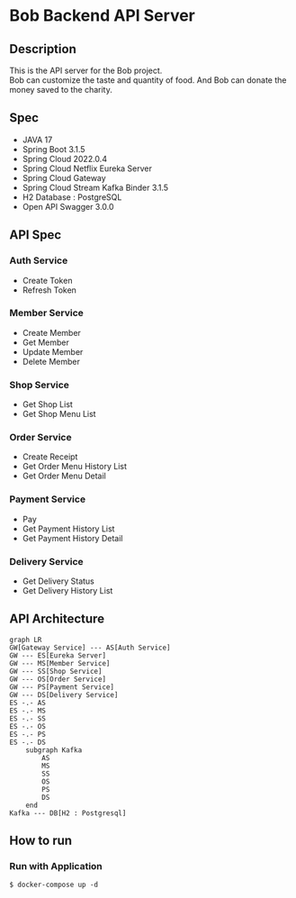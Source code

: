 # Bob Backend API Server
## Description
This is the API server for the Bob project. <br/>
Bob can customize the taste and quantity of food. And Bob can donate the money saved to the charity. <br/>

## Spec
- JAVA 17
- Spring Boot 3.1.5
- Spring Cloud 2022.0.4
- Spring Cloud Netflix Eureka Server
- Spring Cloud Gateway
- Spring Cloud Stream Kafka Binder 3.1.5
- H2 Database : PostgreSQL
- Open API Swagger 3.0.0

## API Spec
### Auth Service
- Create Token
- Refresh Token
### Member Service
- Create Member
- Get Member
- Update Member
- Delete Member
### Shop Service
- Get Shop List
- Get Shop Menu List
### Order Service
- Create Receipt
- Get Order Menu History List
- Get Order Menu Detail
### Payment Service
- Pay
- Get Payment History List
- Get Payment History Detail
### Delivery Service
- Get Delivery Status
- Get Delivery History List

## API Architecture
```mermaid
graph LR
GW[Gateway Service] --- AS[Auth Service]
GW --- ES[Eureka Server]
GW --- MS[Member Service]
GW --- SS[Shop Service]
GW --- OS[Order Service]
GW --- PS[Payment Service]
GW --- DS[Delivery Service]
ES -.- AS
ES -.- MS
ES -.- SS
ES -.- OS
ES -.- PS
ES -.- DS
    subgraph Kafka
        AS
        MS
        SS
        OS
        PS
        DS
    end
Kafka --- DB[H2 : Postgresql]
```

## How to run
### Run with Application
```shell
$ docker-compose up -d
```